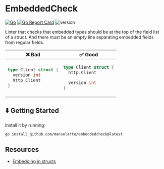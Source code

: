 # EmbeddedCheck

[![Go](https://github.com/manuelarte/embeddedcheck/actions/workflows/go.yml/badge.svg)](https://github.com/manuelarte/embeddedcheck/actions/workflows/go.yml)
[![Go Report Card](https://goreportcard.com/badge/github.com/manuelarte/embeddedcheck)](https://goreportcard.com/report/github.com/manuelarte/embeddedcheck)
![version](https://img.shields.io/github/v/release/manuelarte/embeddedcheck)

Linter that checks that embedded types should be at the top of the field list of a struct.
And there must be an empty line separating embedded fields from regular fields.

<table>
<thead><tr><th>❌ Bad</th><th>✅ Good</th></tr></thead>
<tbody>
<tr><td>

```go
type Client struct {
  version int
  http.Client
}
```

</td><td>

```go
type Client struct {
  http.Client

  version int
}
```

</td></tr>

</tbody>
</table>

## ⬇️  Getting Started

Install it by running:

```bash
go install github.com/manuelarte/embeddedcheck@latest
```

## Resources

- [Embedding in structs](https://github.com/uber-go/guide/blob/master/style.md#embedding-in-structs)

